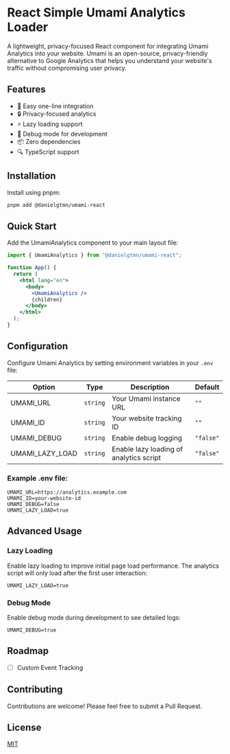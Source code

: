 # React Simple Umami Analytics Loader

A lightweight, privacy-focused React component for integrating Umami Analytics into your website. Umami is an open-source, privacy-friendly alternative to Google Analytics that helps you understand your website's traffic without compromising user privacy.

## Features

- 🚀 Easy one-line integration
- 🔒 Privacy-focused analytics
- ⚡ Lazy loading support
- 🐛 Debug mode for development
- 📦 Zero dependencies
- 🔍 TypeScript support

## Installation

Install using pnpm:

```bash
pnpm add @danielgtmn/umami-react
```

## Quick Start

Add the UmamiAnalytics component to your main layout file:

```jsx
import { UmamiAnalytics } from "@danielgtmn/umami-react";

function App() {
  return (
    <html lang="en">
      <body>
        <UmamiAnalytics />
        {children}
      </body>
    </html>
  );
}
```

## Configuration

Configure Umami Analytics by setting environment variables in your `.env` file:

| Option | Type | Description | Default |
|--------|------|-------------|---------|
| UMAMI_URL | `string` | Your Umami instance URL | `""` |
| UMAMI_ID | `string` | Your website tracking ID | `""` |
| UMAMI_DEBUG | `string` | Enable debug logging | `"false"` |
| UMAMI_LAZY_LOAD | `string` | Enable lazy loading of analytics script | `"false"` |

### Example .env file:

```env
UMAMI_URL=https://analytics.example.com
UMAMI_ID=your-website-id
UMAMI_DEBUG=false
UMAMI_LAZY_LOAD=true
```

## Advanced Usage

### Lazy Loading

Enable lazy loading to improve initial page load performance. The analytics script will only load after the first user interaction:

```env
UMAMI_LAZY_LOAD=true
```

### Debug Mode

Enable debug mode during development to see detailed logs:

```env
UMAMI_DEBUG=true
```

## Roadmap

- [ ] Custom Event Tracking

## Contributing

Contributions are welcome! Please feel free to submit a Pull Request.

## License

[MIT](https://choosealicense.com/licenses/mit/)